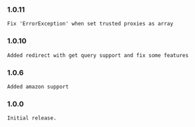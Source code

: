 ### 1.0.11
    Fix 'ErrorException' when set trusted proxies as array
### 1.0.10
    Added redirect with get query support and fix some features
### 1.0.6
    Added amazon support
### 1.0.0
    Initial release.
